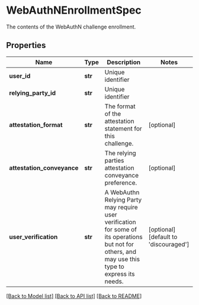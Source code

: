 # WebAuthNEnrollmentSpec

The contents of the WebAuthN challenge enrollment.
## Properties
Name | Type | Description | Notes
------------ | ------------- | ------------- | -------------
**user_id** | **str** | Unique identifier | 
**relying_party_id** | **str** | Unique identifier | 
**attestation_format** | **str** | The format of the attestation statement for this challenge. | [optional] 
**attestation_conveyance** | **str** | The relying parties attestation conveyance preference. | [optional] 
**user_verification** | **str** | A WebAuthn Relying Party may require user verification for some of its operations but not for others, and may use this type to express its needs.  | [optional] [default to 'discouraged']

[[Back to Model list]](../README.md#documentation-for-models) [[Back to API list]](../README.md#documentation-for-api-endpoints) [[Back to README]](../README.md)


